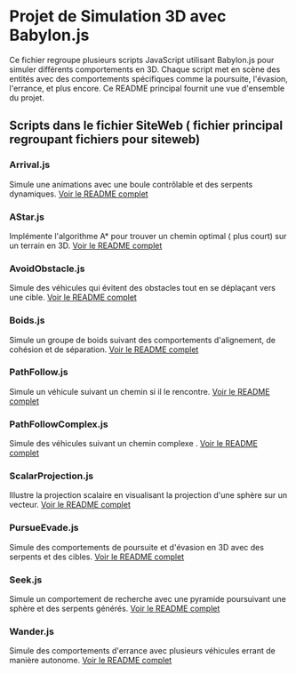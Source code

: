 # Projet de Simulation 3D avec Babylon.js

Ce fichier  regroupe plusieurs scripts JavaScript utilisant Babylon.js pour simuler différents comportements en 3D. Chaque script met en scène des entités avec des comportements spécifiques comme la poursuite, l'évasion, l'errance, et plus encore. Ce README principal fournit une vue d'ensemble du projet.


## Scripts dans le fichier SiteWeb ( fichier principal regroupant fichiers pour siteweb)

### Arrival.js

Simule une animations avec une boule contrôlable et des serpents dynamiques. [Voir le README complet](./SiteWeb/Arrival.md)

### AStar.js

Implémente l'algorithme A* pour trouver un chemin optimal ( plus court) sur un terrain en 3D. [Voir le README complet](./SiteWeb/AStar.md)

### AvoidObstacle.js

Simule des véhicules qui évitent des obstacles tout en se déplaçant vers une cible. [Voir le README complet](./SiteWeb/AvoidObstacle.md)

### Boids.js

Simule un groupe de boids suivant des comportements d'alignement, de cohésion et de séparation. [Voir le README complet](./SiteWeb/Boids.md)

### PathFollow.js

Simule un véhicule suivant un chemin si il le rencontre. [Voir le README complet](./SiteWeb/PathFollow.md)

### PathFollowComplex.js

Simule des véhicules suivant un chemin complexe . [Voir le README complet](./SiteWeb/PathFollowComplex.md)

### ScalarProjection.js

Illustre la projection scalaire en visualisant la projection d'une sphère sur un vecteur. [Voir le README complet](./SiteWeb/ScalarProjection.md)

### PursueEvade.js

Simule des comportements de poursuite et d'évasion en 3D avec des serpents et des cibles. [Voir le README complet](./SiteWeb/PursueEvade.md)

### Seek.js

Simule un comportement de recherche  avec une pyramide poursuivant une sphère et des serpents générés. [Voir le README complet](./SiteWeb/Seek.md)

### Wander.js

Simule des comportements d'errance avec plusieurs véhicules errant de manière autonome. [Voir le README complet](./SiteWeb/Wander.md)

